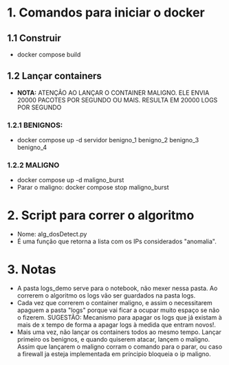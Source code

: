 # 1. Comandos para iniciar o docker

## 1.1 Construir
- docker compose build

## 1.2 Lançar containers
- **NOTA:** ATENÇÂO AO LANÇAR O CONTAINER MALIGNO. ELE ENVIA 20000 PACOTES POR SEGUNDO OU MAIS. RESULTA EM 20000 LOGS POR SEGUNDO

### 1.2.1 BENIGNOS:
- docker compose up -d servidor benigno_1 benigno_2 benigno_3 benigno_4

### 1.2.2 MALIGNO
- docker compose up -d maligno_burst
- Parar o maligno: docker compose stop maligno_burst

# 2. Script para correr o algoritmo

- Nome: alg_dosDetect.py
- É uma função que retorna a lista com os IPs considerados "anomalia".

# 3. Notas

- A pasta logs_demo serve para o notebook, não mexer nessa pasta. Ao correrem o algoritmo os logs vão ser guardados na pasta logs.
- Cada vez que correrem o container maligno, e assim o necessitarem apaguem a pasta "logs" porque vai ficar a ocupar muito espaço se não o fizerem. SUGESTÃO: Mecanismo para
 apagar os logs que já existam à mais de x tempo de forma a apagar logs à medida que entram novos!.
- Mais uma vez, não lançar os containers todos ao mesmo tempo. Lançar primeiro os benignos, e quando quiserem atacar, lançem o maligno. Assim que lançarem o maligno corram o comando para o parar, ou caso a firewall ja esteja implementada em príncipio bloqueia o ip maligno.
